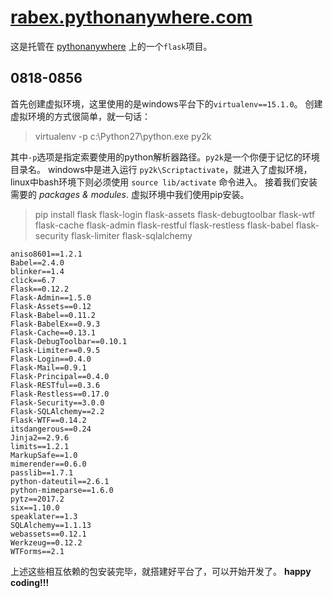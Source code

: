 # [rabex.pythonanywhere.com](rabex.pythonanywhere.com)

这是托管在 [pythonanywhere](https://www.pythonanywhere.com) 上的一个`flask`项目。

0818-0856
---------
首先创建虚拟环境，这里使用的是windows平台下的`virtualenv==15.1.0`。
创建虚拟环境的方式很简单，就一句话：

> virtualenv -p c:\Python27\python.exe py2k

其中`-p`选项是指定索要使用的python解析器路径。`py2k`是一个你便于记忆的环境目录名。
windows中是进入运行 `py2k\Scriptactivate`，就进入了虚拟环境，linux中bash环境下则必须使用 `source lib/activate` 命令进入。
接着我们安装需要的 _packages & modules_.
虚拟环境中我们使用pip安装。

> pip install flask flask-login flask-assets flask-debugtoolbar flask-wtf flask-cache flask-admin flask-restful flask-restless flask-babel flask-security flask-limiter flask-sqlalchemy  

```
aniso8601==1.2.1
Babel==2.4.0
blinker==1.4
click==6.7
Flask==0.12.2
Flask-Admin==1.5.0
Flask-Assets==0.12
Flask-Babel==0.11.2
Flask-BabelEx==0.9.3
Flask-Cache==0.13.1
Flask-DebugToolbar==0.10.1
Flask-Limiter==0.9.5
Flask-Login==0.4.0
Flask-Mail==0.9.1
Flask-Principal==0.4.0
Flask-RESTful==0.3.6
Flask-Restless==0.17.0
Flask-Security==3.0.0
Flask-SQLAlchemy==2.2
Flask-WTF==0.14.2
itsdangerous==0.24
Jinja2==2.9.6
limits==1.2.1
MarkupSafe==1.0
mimerender==0.6.0
passlib==1.7.1
python-dateutil==2.6.1
python-mimeparse==1.6.0
pytz==2017.2
six==1.10.0
speaklater==1.3
SQLAlchemy==1.1.13
webassets==0.12.1
Werkzeug==0.12.2
WTForms==2.1
```

上述这些相互依赖的包安装完毕，就搭建好平台了，可以开始开发了。
**happy coding!!!**
